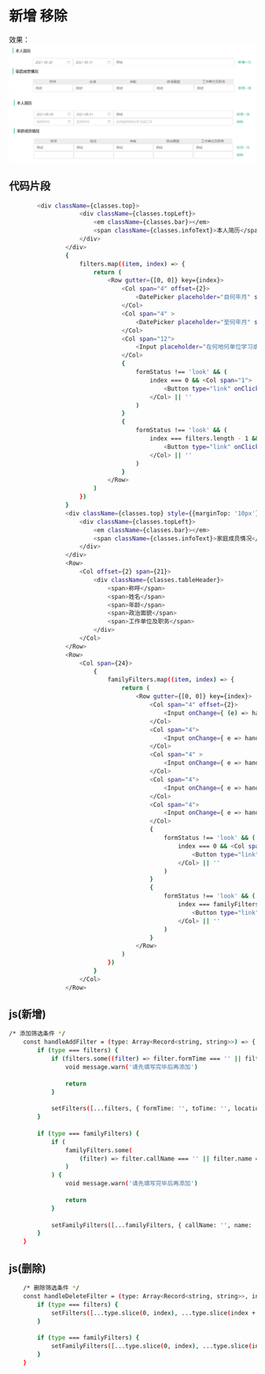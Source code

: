 # 新增 移除

效果：
[![N|Solid](./img/xz.png)](https://nodesource.com/products/nsolid)
[![N|Solid](./img/yc.png)](https://nodesource.com/products/nsolid)

## 代码片段

```sh
		<div className={classes.top}>
					<div className={classes.topLeft}>
						<em className={classes.bar}></em>
						<span className={classes.infoText}>本人简历</span>
					</div>
				</div>
				{
					filters.map((item, index) => {
						return (
							<Row gutter={[0, 0]} key={index}>
								<Col span="4" offset={2}>
									<DatePicker placeholder="自何年月" style={ { width: '100%' } } onChange={ (_, dateString) => handleUpdateFilter(filters, index, 'formTime')(dateString) } defaultValue={item.formTime } disabled={isLook}/>
								</Col>
								<Col span="4" >
									<DatePicker placeholder="至何年月" style={{width: '100%'}} onChange={ (_, dateString) => handleUpdateFilter(filters, index, 'toTime')(dateString) } defaultValue={item.toTime } disabled={isLook}/>
								</Col>
								<Col span="12">
									<Input placeholder="在何地何单位学习或工作" onChange={ e => handleUpdateFilter(filters, index, 'location')(e.target.value) } defaultValue={item.location } disabled={isLook}/>
								</Col>
								{
									formStatus !== 'look' && (
										index === 0 && <Col span="1">
											<Button type="link" onClick={() => handleAddFilter(filters)}>新增一条</Button>
										</Col> || ''
									)
								}
								{
									formStatus !== 'look' && (
										index === filters.length - 1 && index !== 0 && <Col span="1">
											<Button type="link" onClick={handleDeleteFilter(filters, index)}>移除</Button>
										</Col> || ''
									)
								}
							</Row>
						)
					})
				}
				<div className={classes.top} style={{marginTop: '10px'}}>
					<div className={classes.topLeft}>
						<em className={classes.bar}></em>
						<span className={classes.infoText}>家庭成员情况</span>
					</div>
				</div>
				<Row>
					<Col offset={2} span={21}>
						<div className={classes.tableHeader}>
							<span>称呼</span>
							<span>姓名</span>
							<span>年龄</span>
							<span>政治面貌</span>
							<span>工作单位及职务</span>
						</div>
					</Col>
				</Row>
				<Row>
					<Col span={24}>
						{
							familyFilters.map((item, index) => {
								return (
									<Row gutter={[0, 0]} key={index}>
										<Col span="4" offset={2}>
											<Input onChange={ (e) => handleUpdateFilter(familyFilters, index, 'callName')(e.target.value) }  defaultValue={item.callName } disabled={isLook}/>
										</Col>
										<Col span="4">
											<Input onChange={ e => handleUpdateFilter(familyFilters, index, 'name')(e.target.value) } defaultValue={item.name } disabled={isLook}/>
										</Col>
										<Col span="4" >
											<Input onChange={ e => handleUpdateFilter(familyFilters, index, 'age')(e.target.value) } defaultValue={item.age } disabled={isLook}/>
										</Col>
										<Col span="4">
											<Input onChange={ e => handleUpdateFilter(familyFilters, index, 'isParty')(e.target.value) } defaultValue={item.isParty } disabled={isLook}/>
										</Col>
										<Col span="4">
											<Input onChange={ e => handleUpdateFilter(familyFilters, index, 'jobTitle')(e.target.value) } defaultValue={item.jobTitle } disabled={isLook}/>
										</Col>
										{
											formStatus !== 'look' && (
												index === 0 && <Col span="1">
													<Button type="link" onClick={() => handleAddFilter(familyFilters)}>新增一条</Button>
												</Col> || ''
											)
										}
										{
											formStatus !== 'look' && (
												index === familyFilters.length - 1 && index !== 0 && <Col span="1">
													<Button type="link" onClick={handleDeleteFilter(familyFilters, index)}>移除</Button>
												</Col> || ''
											)
										}
									</Row>
								)
							})
						}
					</Col>
				</Row>


```

## js(新增)

```sh
/* 添加筛选条件 */
	const handleAddFilter = (type: Array<Record<string, string>>) => {
		if (type === filters) {
			if (filters.some((filter) => filter.formTime === '' || filter.toTime === '' || filter.location === '')) {
				void message.warn('请先填写完毕后再添加')

				return
			}

			setFilters([...filters, { formTime: '', toTime: '', location: '' }])
		}

		if (type === familyFilters) {
			if (
				familyFilters.some(
					(filter) => filter.callName === '' || filter.name === '' || filter.age === '' || filter.isParty === '' || filter.jobTitle === ''
				)
			) {
				void message.warn('请先填写完毕后再添加')

				return
			}

			setFamilyFilters([...familyFilters, { callName: '', name: '', age: '', isParty: '', jobTitle: '' }])
		}
	}
```

## js(删除)

```sh
	/* 删除筛选条件 */
	const handleDeleteFilter = (type: Array<Record<string, string>>, index: number) => () => {
		if (type === filters) {
			setFilters([...type.slice(0, index), ...type.slice(index + 1)])
		}

		if (type === familyFilters) {
			setFamilyFilters([...type.slice(0, index), ...type.slice(index + 1)])
		}
	}

```

[//]: # "These are reference links used in the body of this note and get stripped out when the markdown processor does its job. There is no need to format nicely because it shouldn't be seen. Thanks SO - http://stackoverflow.com/questions/4823468/store-comments-in-markdown-syntax"
[dill]: https://github.com/joemccann/dillinger
[git-repo-url]: https://github.com/joemccann/dillinger.git
[john gruber]: http://daringfireball.net
[df1]: http://daringfireball.net/projects/markdown/
[markdown-it]: https://github.com/markdown-it/markdown-it
[ace editor]: http://ace.ajax.org
[node.js]: http://nodejs.org
[twitter bootstrap]: http://twitter.github.com/bootstrap/
[jquery]: http://jquery.com
[@tjholowaychuk]: http://twitter.com/tjholowaychuk
[express]: http://expressjs.com
[angularjs]: http://angularjs.org
[gulp]: http://gulpjs.com
[pldb]: https://github.com/joemccann/dillinger/tree/master/plugins/dropbox/README.md
[plgh]: https://github.com/joemccann/dillinger/tree/master/plugins/github/README.md
[plgd]: https://github.com/joemccann/dillinger/tree/master/plugins/googledrive/README.md
[plod]: https://github.com/joemccann/dillinger/tree/master/plugins/onedrive/README.md
[plme]: https://github.com/joemccann/dillinger/tree/master/plugins/medium/README.md
[plga]: https://github.com/RahulHP/dillinger/blob/master/plugins/googleanalytics/README.md
